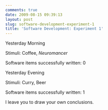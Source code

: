 ```yaml
---
comments: true
date: 2009-08-15 09:39:13
layout: post
slug: software-development-experiment-1
title: 'Software Development: Experiment 1'
---
```


Yesterday Morning  

Stimuli: Coffee, _Neuromancer_  

Software items successfully written: 0

Yesterday Evening  

Stimuli: Curry, Beer  

Software items successfully written: 1

I leave you to draw your own conclusions.
